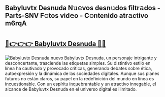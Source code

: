 ## Babyluvtx Desnuda N𝚞𝚎vos desn𝚞dos filtr𝚊dos - Parts-SNV F𝚘tos vid𝚎o - C𝚘ntenido atr𝚊ctivo m6rqA

# <h2><a href="http://mb5gzi.tromn.icu/?c=Babyluvtx+Desnuda">🔗👉👉👉 Babyluvtx Desnuda 🔗🔗</a></h2>

[![Babyluvtx Desnuda nuevo](https://i.imgur.com/pEAQMta.gif)](http://mb5gzi.tromn.icu/?c=Babyluvtx+Desnuda)
Babyluvtx Desnuda, un personaje intrigante y desconcertante, trasciende las etiquetas simples. Su distintivo estilo en línea ha cautivado y provocado críticas, generando debates sobre ética, autoexpresión y la dinámica de las sociedades digitales. Aunque sus planes futuros no están claros, su papel en la redefinición del mundo en línea es incuestionable. Con un espíritu inquebrantable y un atractivo innegable, el alcance de Babyluvtx Desnuda en el universo digital es ilimitado.

